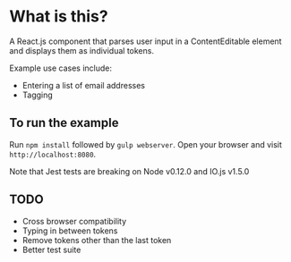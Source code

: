 # What is this?

A React.js component that parses user input in a ContentEditable element and
displays them as individual tokens.

Example use cases include:
- Entering a list of email addresses
- Tagging

## To run the example

Run `npm install` followed by `gulp webserver`. Open your browser and visit
`http://localhost:8080`.

Note that Jest tests are breaking on Node v0.12.0 and IO.js v1.5.0

## TODO

- Cross browser compatibility
- Typing in between tokens
- Remove tokens other than the last token
- Better test suite
